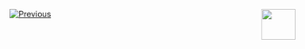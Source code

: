 [![Previous](/articles/images/Previous.png)](/articles/demo_project/DPM_Demo_Project/02_DSAR_Fulfillment/02_04_DSAR_Fulfillment_Case_Owner_Perform_Task.md)[<img align="right" width="60" height="54" src="/articles/images/Next.png">](/articles/demo_project/DPM_Demo_Project/02_DSAR_Fulfillment/02_00_DSAR_Fulfillment_intro.md)